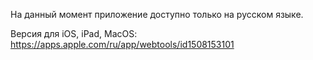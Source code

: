 На данный момент приложение доступно только на русском языке.

Версия для iOS, iPad, MacOS: https://apps.apple.com/ru/app/webtools/id1508153101

